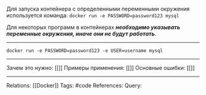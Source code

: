 Для запуска контейнера с определенными переменными окружения используется команда:
`docker run -e PASSWORD=password123 mysql`

Для некоторых программ в контейнерах ***необходимо указывать переменные окружения, иначе они не будут работать***. 



___
```
docker run -e PASSWORD=password123 -e USER=username mysql

```
___
Зачем это нужно: [[]] 
Примеры применения: [[]] 
Основные ошибки: [[]]
___
Relations: [[Docker]] 
Tags: #code
References: 
Query: 